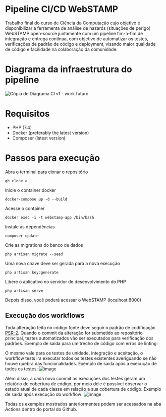 # Pipeline CI/CD WebSTAMP

Trabalho final do curso de Ciência da Computação cujo objetivo é disponibilizar a ferramenta de análise de hazards (situações de perigo) WebSTAMP open-source juntamente com um pipeline fim-a-fim de integração e entrega contínua, com objetivo de automatizar os testes, verificações de padrão de código e deployment, visando maior qualidade de código e facilidade na colaboração da comunidade.

# Diagrama da infraestrutura do pipeline
![Cópia de Diagrama CI v1 - work futuro](https://user-images.githubusercontent.com/56079012/162291534-7982c143-0204-4c4a-a7c7-9194161126f9.png)

 
# Requisitos
- PHP (7.4)
- Docker (preferably the latest version)
- Composer (latest version)

# Passos para execução
Abra o terminal para clonar o repositório
```
gh clone a
```

Inicie o container docker
```
docker-compose up -d --build
```

Acesse o container
```
docker exec -i -t webstamp-app /bin/bash
```

Instale as dependências
```
composer update
```

Crie as migrations do banco de dados
```
php artisan migrate --seed
```

Uma nova chave deve ser gerada  para a nova execução
```
php artisan key:generate
```

Libere o aplicativo no servidor de desenvolvimento do PHP
```
php artisan serve
```
Depois disso, você poderá acessar o WebSTAMP (localhost:8000)
 
 ## Execução dos workflows
 
 Toda alteração feita no código fonte deve seguir o padrão de codificação [PSR-2](https://www.php-fig.org/psr/psr-2/). Quando o commit da alteração for submetido ao repositório principal, testes automatizados vão ser executados para verificação dos padrões. 
 Exemplo de saída para um trecho de código com erros de linting:
 
 
 O mesmo vale para os testes de unidade, integração e aceitação, o workflow tests ira executar todos os testes existentes averiguando se não houve quebra das funcionalidades. 
 Exemplo de saída após a execução de todos os testes:
![image](https://user-images.githubusercontent.com/56079012/162291393-a4eae4f8-3693-4fb2-af1f-b6720ba41b8b.png)
 
 Além disso, a cada novo commit as execuções dos testes geram um relatório de cobertura de código, por meio dele é possível observar o estado atual de cada classe em relação a sua cobertura de código. Exemplo de saída após execução do workflow:
 ![image](https://user-images.githubusercontent.com/56079012/162291019-3f3e0df3-fae6-409d-85d8-2009bab64c18.png)
  
Todas os exemplos mostrados anteriormentes podem ser acessados na aba Actions dentro do portal do Github.
